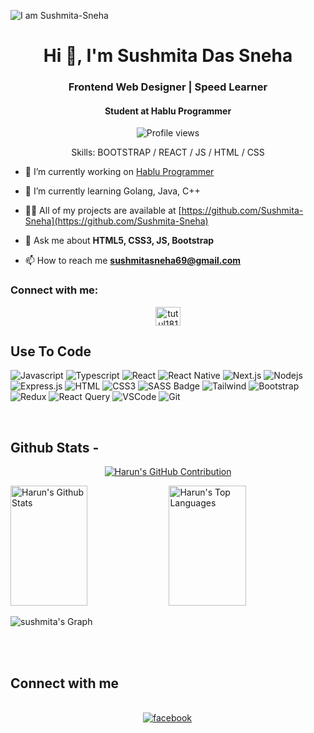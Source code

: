 ![I am Sushmita-Sneha](https://github.com/Sushmita-Sneha/Sushmita-Sneha/blob/main/code.png)

<h1 align="center">Hi 👋, I'm Sushmita Das Sneha</h1>
<h3 align="center">Frontend Web Designer | Speed Learner</h3>
<h4 align="center">Student at Hablu Programmer</h4>

<div align="center">

![Profile views](https://komarev.com/ghpvc/?username=Sushmita-Sneha&color=red)

Skills:  BOOTSTRAP / REACT / JS / HTML / CSS

</div>

- 🔭 I’m currently working on [Hablu Programmer](https://www.hablu-programmer.com/)

- 🌱 I’m currently learning Golang, Java, C++

- 👨‍💻 All of my projects are available at [https://github.com/Sushmita-Sneha](https://github.com/Sushmita-Sneha)

- 💬 Ask me about **HTML5, CSS3, JS, Bootstrap**

- 📫 How to reach me **sushmitasneha69@gmail.com**



<h3 align="left">Connect with me:</h3>

<p align="center">
<a href="https://www.facebook.com/share/1EKjnzaCau/" target="blank"><img align="center" src="https://raw.githubusercontent.com/rahuldkjain/github-profile-readme-generator/master/src/images/icons/Social/facebook.svg" alt="tutul181" height="30" width="40" /></a>

</p>

## Use To Code

![Javascript](https://img.shields.io/badge/Javascript-F0DB4F?style=for-the-badge&labelColor=black&logo=javascript&logoColor=F0DB4F)
![Typescript](https://img.shields.io/badge/Typescript-007acc?style=for-the-badge&labelColor=black&logo=typescript&logoColor=007acc)
![React](https://img.shields.io/badge/-React-61DBFB?style=for-the-badge&labelColor=black&logo=react&logoColor=61DBFB)
![React Native](https://img.shields.io/badge/React_Native-20232A?style=for-the-badge&logo=react&logoColor=61DAFB)
![Next.js](https://img.shields.io/badge/next.js-000000?style=for-the-badge&logo=nextdotjs&logoColor=white)
![Nodejs](https://img.shields.io/badge/Nodejs-3C873A?style=for-the-badge&labelColor=black&logo=node.js&logoColor=3C873A)
![Express.js](https://img.shields.io/badge/Express.js-000000?style=for-the-badge&logo=express&logoColor=white)
![HTML](https://img.shields.io/badge/HTML5-E34F26?style=for-the-badge&logo=html5&logoColor=white)
![CSS3](https://img.shields.io/badge/CSS3-1572B6?style=for-the-badge&logo=css3&logoColor=white)
![SASS Badge](https://img.shields.io/badge/Sass-CC6699?style=for-the-badge&logo=sass&logoColor=white)
![Tailwind](https://img.shields.io/badge/Tailwind_CSS-092749?style=for-the-badge&logo=tailwindcss&logoColor=06B6D4&labelColor=000000)
![Bootstrap](https://img.shields.io/badge/Bootstrap-563D7C?style=for-the-badge&logo=bootstrap&logoColor=white)
![Redux](https://img.shields.io/badge/Redux-593D88?style=for-the-badge&logo=redux&logoColor=white)
![React Query](https://img.shields.io/badge/-React_Query-FF4154?style=for-the-badge&logo=react%20query&logoColor=white)
![VSCode](https://img.shields.io/badge/Visual_Studio-0078d7?style=for-the-badge&logo=visual%20studio&logoColor=white)
![Git](https://img.shields.io/badge/Git-F05032?style=for-the-badge&logo=git&logoColor=white)

<br/>





## Github Stats -

<p align="center">
  <a href="https://github.com/Sushmita-Sneha">
    <img src="https://github-profile-summary-cards.vercel.app/api/cards/profile-details?username=Sushmita-Sneha&theme=radical" alt="Harun's GitHub Contribution"/>
  </a>
</p>

<a> 
    <a href="https://github.com/Sushmita-Sneha"><img alt="Harun's Github Stats" src="https://denvercoder1-github-readme-stats.vercel.app/api?username=Sushmita-Sneha&show_icons=true&count_private=true&theme=react&border_color=7F3FBF&bg_color=0D1117&title_color=F85D7F&icon_color=F8D866" height="192px" width="49.5%"/></a>
  <a href="https://github.com/Sushmita-Sneha"><img alt="Harun's Top Languages" src="https://denvercoder1-github-readme-stats.vercel.app/api/top-langs/?username=Sushmita-Sneha&langs_count=8&layout=compact&theme=react&border_color=7F3FBF&bg_color=0D1117&title_color=F85D7F&icon_color=F8D866" height="192px" width="49.5%"/></a>
  <br/>
</a>

![sushmita's Graph](https://github-readme-activity-graph.vercel.app/graph?username=Sushmita-Sneha&custom_title=Sushmita's%20GitHub%20Activity%20Graph&bg_color=0D1117&color=7F3FBF&line=7F3FBF&point=7F3FBF&area_color=FFFFFF&title_color=FFFFFF&area=true)

<br/>

<br/>

## Connect with me

<div align="center">
<br/>
  
<a href="https://www.facebook.com/share/1EKjnzaCau/" target="_blank">
<img src=https://img.shields.io/badge/facebook-%232E87FB.svg?&style=for-the-badge&logo=facebook&logoColor=white alt=facebook style="margin-bottom: 5px; margin-right: 2px;" />
</a>  
</div>
